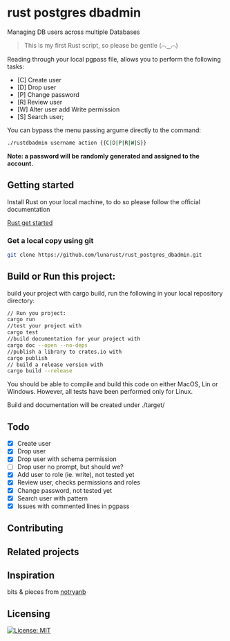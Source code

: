 # rust postgres dbadmin

Managing DB users across multiple Databases

> This is my first Rust script, so please be gentle (⌒‿⌒)

Reading through your local pgpass file, allows you to perform the following tasks:
- [C] Create user
- [D] Drop user
- [P] Change password
- [R] Review user
- [W] Alter user add Write permission
- [S] Search user;

You can bypass the menu passing argume directly to the command:

```bash
./rustdbadmin username action {{C|D|P|R|W|S}}
```

**Note: a password will be randomly generated and assigned to the account.**

## Getting started

Install Rust on your local machine, to do so please follow the official documentation

[Rust get started](https://www.rust-lang.org/learn/get-started)

### Get a local copy using git

```bash
git clone https://github.com/lunarust/rust_postgres_dbadmin.git
```

## Build or Run this project:

build your project with cargo build, run the following in your local repository directory:
```bash
// Run you project:
cargo run
//test your project with
cargo test
//build documentation for your project with
cargo doc --open --no-deps
//publish a library to crates.io with
cargo publish
// build a release version with
cargo build --release
```

You should be able to compile and build this code on either MacOS, Lin or Windows.
However, all tests have been performed only for Linux.

Build and documentation will be created under ./target/

## Todo
- [x] Create user
- [x] Drop user
- [x] Drop user with schema permission
- [ ] Drop user no prompt, but should we?
- [x] Add user to role (ie. write), not tested yet
- [x] Review user, checks permissions and roles
- [x] Change password, not tested yet
- [x] Search user with pattern
- [x] Issues with commented lines in pgpass

## Contributing

## Related projects

## Inspiration

bits & pieces from [notryanb](https://github.com/notryanb/psql_connect/blob/master/src/main.rs)

## Licensing


[![License: MIT](https://img.shields.io/badge/License-MIT-yellow.svg)](https://opensource.org/licenses/MIT)
